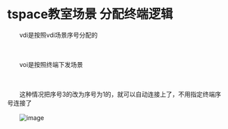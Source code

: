 # tspace教室场景 分配终端逻辑

　　vdi是按照vdi场景序号分配的

　　‍

　　voi是按照终端下发场景

　　‍

　　这种情况把序号3的改为序号为1的，就可以自动连接上了，不用指定终端序号连接了

　　​![image](image-20230713182001-ennzf5p.png)​
